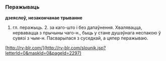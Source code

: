### Перажываць
**дзеяслоў, незакончанае трыванне**

1. гл. перажыць. 2. за каго-што і без дапаўнення. Хвалявацца, нервавацца з прычыны чаго-н., быць у стане душэўнага неспакою ў сувязі з чым-н. Пасварылася з суседкай, а цяпер перажываю.

<a rel="author">[http://rv-blr.com/](http://rv-blr.com/slounik.jsp?letterId=0&maskId=0&pageId=2297)</a>
